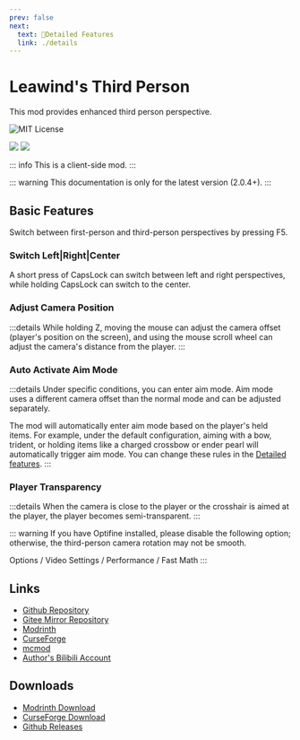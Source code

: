 ```yaml
---
prev: false
next:
  text: 📖Detailed Features
  link: ./details
---
```


# Leawind's Third Person

This mod provides enhanced third person perspective.

![MIT License](https://img.shields.io/badge/license-MIT-blue.svg)

[![](https://img.shields.io/curseforge/dt/930880?style=flat&logo=curseforge&color=F1643%5E&cacheSeconds=3600&label=Downloads)](https://www.curseforge.com/minecraft/mc-mods/leawind-third-person)
[![](https://img.shields.io/modrinth/dt/S3D3QF0M?style=flat&logo=modrinth&color=17B85A&cacheSeconds=3600&label=Downloads)](https://modrinth.com/mod/leawind-third-person)

::: info
This is a client-side mod.
:::

::: warning
This documentation is only for the latest version (2.0.4+).
:::

## Basic Features

Switch between first-person and third-person perspectives by pressing F5.

### Switch Left|Right|Center

A short press of CapsLock can switch between left and right perspectives, while holding CapsLock can switch to the center.

### Adjust Camera Position

:::details
While holding Z, moving the mouse can adjust the camera offset (player's position on the screen), and using the mouse scroll wheel can adjust the camera's distance from the player.
:::

### Auto Activate Aim Mode

:::details
Under specific conditions, you can enter aim mode. Aim mode uses a different camera offset than the normal mode and can be adjusted separately.

The mod will automatically enter aim mode based on the player's held items. For example, under the default configuration, aiming with a bow, trident, or holding items like a charged crossbow or ender pearl will automatically trigger aim mode. You can change these rules in the [Detailed features](./details.md).
:::

### Player Transparency

:::details
When the camera is close to the player or the crosshair is aimed at the player, the player becomes semi-transparent.
:::

::: warning
If you have Optifine installed, please disable the following option; otherwise, the third-person camera rotation may not be smooth.

Options / Video Settings / Performance / Fast Math
:::

## Links

* [Github Repository](https://github.com/LEAWIND/Third-Person)
* [Gitee Mirror Repository](https://gitee.com/leawind/Third-Person)
* [Modrinth](https://modrinth.com/mod/leawind-third-person)
* [CurseForge](https://www.curseforge.com/minecraft/mc-mods/leawind-third-person)
* [mcmod](https://www.mcmod.cn/class/12699.html)
* [Author's Bilibili Account](https://space.bilibili.com/314412977)

## Downloads

* [Modrinth Download](https://modrinth.com/mod/leawind-third-person)
* [CurseForge Download](https://www.curseforge.com/minecraft/mc-mods/leawind-third-person/files/all)
* [Github Releases](https://github.com/LEAWIND/Third-Person/releases)
